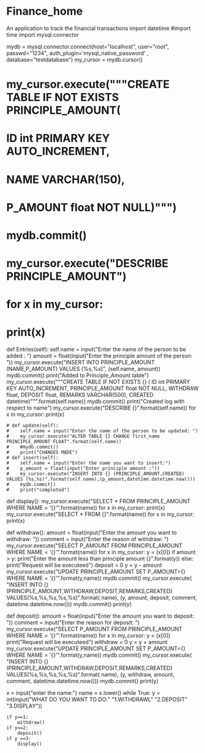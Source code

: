 # Finance_home
An application to track the financial transactions
import datetime
#import time
import mysql.connector

mydb = mysql.connector.connect(host="localhost", user="root", passwd="1234", auth_plugin='mysql_native_password'
                               , database="testdatabase")
my_cursor = mydb.cursor()


# my_cursor.execute("""CREATE TABLE IF NOT EXISTS PRINCIPLE_AMOUNT(
#                    ID int PRIMARY KEY AUTO_INCREMENT,
#                    NAME VARCHAR(150),
#                    P_AMOUNT float NOT NULL)""")
# mydb.commit()
# my_cursor.execute("DESCRIBE PRINCIPLE_AMOUNT")
# for x in my_cursor:
#    print(x)

def Entries(self):
        self.name = input("Enter the name of the person to be added : ")
        amount = float(input("Enter the principle amount of the person: "))
        my_cursor.execute("INSERT INTO PRINCIPLE_AMOUNT (NAME,P_AMOUNT) VALUES (%s,%s)", (self.name, amount))
        mydb.commit()
        print("Added to Principle_Amount table")
        my_cursor.execute("""CREATE TABLE IF NOT EXISTS {} (
              ID int PRIMARY KEY AUTO_INCREMENT,
              PRINCIPLE_AMOUNT float NOT NULL,
              WITHDRAW float,
              DEPOSIT float,
              REMARKS VARCHAR(500),
              CREATED datetime)""".format(self.name))
        mydb.commit()
        print("Created log with respect to name")
        my_cursor.execute("DESCRIBE {}".format(self.name))
        for x in my_cursor:
            print(x)

    # def update(self):
    #    self.name = input("Enter the name of the person to be updated: ")
    #    my_cursor.execute("ALTER TABLE {} CHANGE first_name PRINCIPLE_AMOUNT FLOAT".format(self.name))
    #    #mydb.commit()
    #    print("CHANGES MADE")
    # def insert(self):
    #    self.name = input("Enter the name you want to insert:")
    #    p_amount = float(input("Enter principle amount :"))
    #    my_cursor.execute("INSERT INTO {} (PRINCIPLE_AMOUNT,CREATED) VALUES (%s,%s)".format(self.name),(p_amount,datetime.datetime.now()))
    #    mydb.commit()
    #    print("completed")
def display():
        my_cursor.execute("SELECT * FROM PRINCIPLE_AMOUNT WHERE NAME = '{}'".format(name))
        for x in my_cursor:
            print(x)
        my_cursor.execute("SELECT * FROM {}".format(name))
        for x in my_cursor:
            print(x)

def withdraw():
        amount = float(input("Enter the amount you want to withdraw: "))
        comment = input("Enter the reason of withdraw: ")
        my_cursor.execute("SELECT P_AMOUNT FROM PRINCIPLE_AMOUNT WHERE NAME = '{}'".format(name))
        for x in my_cursor:
            y = (x[0])
            if amount > y:
                print("Enter the amount less than principle amount {}".format(y))
            else:
                print("Request will be executeed")
                deposit = 0
                y = y - amount
                my_cursor.execute("UPDATE PRINCIPLE_AMOUNT SET P_AMOUNT={} WHERE NAME = '{}'".format(y,name))
                mydb.commit()
                my_cursor.execute(
                    "INSERT INTO {} (PRINCIPLE_AMOUNT,WITHDRAW,DEPOSIT,REMARKS,CREATED) VALUES(%s,%s,%s,%s,%s)".format(
                        name), (y, amount, deposit, comment, datetime.datetime.now()))
                mydb.commit()
                print(y)

def deposit():
        amount = float(input("Enter the amount you want to deposit: "))
        comment = input("Enter the reason for deposit: ")
        my_cursor.execute("SELECT P_AMOUNT FROM PRINCIPLE_AMOUNT WHERE NAME = '{}'".format(name))
        for x in my_cursor:
            y = (x[0])
            print("Request will be executeed")
            withdraw = 0
            y = y + amount
            my_cursor.execute("UPDATE PRINCIPLE_AMOUNT SET P_AMOUNT={} WHERE NAME = '{}'".format(y,name))
            mydb.commit()
            my_cursor.execute(
                "INSERT INTO {} (PRINCIPLE_AMOUNT,WITHDRAW,DEPOSIT,REMARKS,CREATED) VALUES(%s,%s,%s,%s,%s)".format(
                    name), (y, withdraw, amount, comment, datetime.datetime.now()))
            mydb.commit()
            print(y)

x = input("enter the name:")
name = x.lower()
while True:
    y = int(input("WHAT DO YOU WANT TO DO:"
              "1.WITHDRAWL"
              "2.DEPOSIT"
              "3.DISPLAY"))

    if y==1:
        withdraw()
    if y==2:
        deposit()
    if y ==3:
        display()

